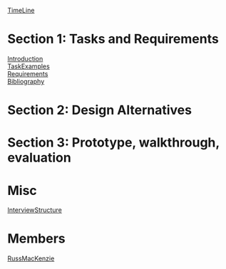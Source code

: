 [TimeLine](TimeLine.md)

# Section 1: Tasks and Requirements #
[Introduction](Introduction.md) <br>
<a href='TaskExamples.md'>TaskExamples</a> <br>
<a href='Requirements.md'>Requirements</a> <br>
<a href='Bibliography.md'>Bibliography</a>

<h1>Section 2: Design Alternatives</h1>

<h1>Section 3: Prototype, walkthrough, evaluation</h1>

<h1>Misc</h1>
<a href='InterviewStructure.md'>InterviewStructure</a>

<h1>Members</h1>
<a href='RussMacKenzie.md'>RussMacKenzie</a>